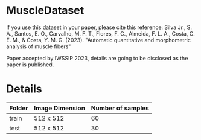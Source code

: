 # MuscleDataset
If you use this dataset in your paper, please cite this reference: 
Silva Jr., S. A., Santos, E. O., Carvalho, M. F. T., Flores, F. C., Almeida, F. L. A., Costa, C. E. M., & Costa, Y. M. G. (2023). "Automatic quantitative and morphometric analysis of muscle fibers"

Paper accepted by IWSSIP 2023, details are going to be disclosed as the paper is published.

# Details
| Folder | Image Dimension | Number of samples |
| ------ | ------ | ------ |
|train| 512 x 512| 60 |
|test| 512 x 512| 30 |
